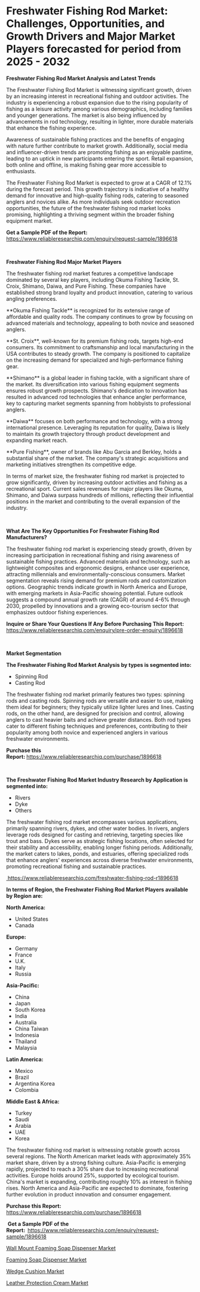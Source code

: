 <p><h1>Freshwater Fishing Rod Market: Challenges, Opportunities, and Growth Drivers and Major Market Players forecasted for period from 2025 - 2032</h1></p><p><strong>Freshwater Fishing Rod Market Analysis and Latest Trends</strong></p>
<p><p>The Freshwater Fishing Rod Market is witnessing significant growth, driven by an increasing interest in recreational fishing and outdoor activities. The industry is experiencing a robust expansion due to the rising popularity of fishing as a leisure activity among various demographics, including families and younger generations. The market is also being influenced by advancements in rod technology, resulting in lighter, more durable materials that enhance the fishing experience.</p><p>Awareness of sustainable fishing practices and the benefits of engaging with nature further contribute to market growth. Additionally, social media and influencer-driven trends are promoting fishing as an enjoyable pastime, leading to an uptick in new participants entering the sport. Retail expansion, both online and offline, is making fishing gear more accessible to enthusiasts.</p><p>The Freshwater Fishing Rod Market is expected to grow at a CAGR of 12.1% during the forecast period. This growth trajectory is indicative of a healthy demand for innovative and high-quality fishing rods, catering to seasoned anglers and novices alike. As more individuals seek outdoor recreation opportunities, the future of the freshwater fishing rod market looks promising, highlighting a thriving segment within the broader fishing equipment market.</p></p>
<p><strong>Get a Sample PDF of the Report:&nbsp;</strong> <a href="https://www.reliableresearchiq.com/enquiry/request-sample/1896618?utm_campaign=103&utm_medium=2&utm_source=Github&utm_content=ia&utm_term=09022025&utm_id=freshwater-fishing-rod">https://www.reliableresearchiq.com/enquiry/request-sample/1896618</a></p>
<p>&nbsp;</p>
<p><strong>Freshwater Fishing Rod Major Market Players</strong></p>
<p><p>The freshwater fishing rod market features a competitive landscape dominated by several key players, including Okuma Fishing Tackle, St. Croix, Shimano, Daiwa, and Pure Fishing. These companies have established strong brand loyalty and product innovation, catering to various angling preferences.</p><p>**Okuma Fishing Tackle** is recognized for its extensive range of affordable and quality rods. The company continues to grow by focusing on advanced materials and technology, appealing to both novice and seasoned anglers.</p><p>**St. Croix**, well-known for its premium fishing rods, targets high-end consumers. Its commitment to craftsmanship and local manufacturing in the USA contributes to steady growth. The company is positioned to capitalize on the increasing demand for specialized and high-performance fishing gear.</p><p>**Shimano** is a global leader in fishing tackle, with a significant share of the market. Its diversification into various fishing equipment segments ensures robust growth prospects. Shimano's dedication to innovation has resulted in advanced rod technologies that enhance angler performance, key to capturing market segments spanning from hobbyists to professional anglers.</p><p>**Daiwa** focuses on both performance and technology, with a strong international presence. Leveraging its reputation for quality, Daiwa is likely to maintain its growth trajectory through product development and expanding market reach.</p><p>**Pure Fishing**, owner of brands like Abu Garcia and Berkley, holds a substantial share of the market. The company's strategic acquisitions and marketing initiatives strengthen its competitive edge. </p><p>In terms of market size, the freshwater fishing rod market is projected to grow significantly, driven by increasing outdoor activities and fishing as a recreational sport. Current sales revenues for major players like Okuma, Shimano, and Daiwa surpass hundreds of millions, reflecting their influential positions in the market and contributing to the overall expansion of the industry.</p></p>
<p>&nbsp;</p>
<p><strong>What Are The Key Opportunities For Freshwater Fishing Rod Manufacturers?</strong></p>
<p><p>The freshwater fishing rod market is experiencing steady growth, driven by increasing participation in recreational fishing and rising awareness of sustainable fishing practices. Advanced materials and technology, such as lightweight composites and ergonomic designs, enhance user experience, attracting millennials and environmentally-conscious consumers. Market segmentation reveals rising demand for premium rods and customization options. Geographic trends indicate growth in North America and Europe, with emerging markets in Asia-Pacific showing potential. Future outlook suggests a compound annual growth rate (CAGR) of around 4-6% through 2030, propelled by innovations and a growing eco-tourism sector that emphasizes outdoor fishing experiences.</p></p>
<p><strong>Inquire or Share Your Questions If Any Before Purchasing This Report:</strong> <a href="https://www.reliableresearchiq.com/enquiry/pre-order-enquiry/1896618?utm_campaign=103&utm_medium=2&utm_source=Github&utm_content=ia&utm_term=09022025&utm_id=freshwater-fishing-rod">https://www.reliableresearchiq.com/enquiry/pre-order-enquiry/1896618</a></p>
<p>&nbsp;</p>
<p><strong>Market Segmentation</strong></p>
<p><strong>The Freshwater Fishing Rod Market Analysis by types is segmented into:</strong></p>
<p><ul><li>Spinning Rod</li><li>Casting Rod</li></ul></p>
<p><p>The freshwater fishing rod market primarily features two types: spinning rods and casting rods. Spinning rods are versatile and easier to use, making them ideal for beginners; they typically utilize lighter lures and lines. Casting rods, on the other hand, are designed for precision and control, allowing anglers to cast heavier baits and achieve greater distances. Both rod types cater to different fishing techniques and preferences, contributing to their popularity among both novice and experienced anglers in various freshwater environments.</p></p>
<p><strong>Purchase this Report:&nbsp;</strong><a href="https://www.reliableresearchiq.com/purchase/1896618?utm_campaign=103&utm_medium=2&utm_source=Github&utm_content=ia&utm_term=09022025&utm_id=freshwater-fishing-rod">https://www.reliableresearchiq.com/purchase/1896618</a></p>
<p>&nbsp;</p>
<p><strong>The Freshwater Fishing Rod Market Industry Research by Application is segmented into:</strong></p>
<p><ul><li>Rivers</li><li>Dyke</li><li>Others</li></ul></p>
<p><p>The freshwater fishing rod market encompasses various applications, primarily spanning rivers, dykes, and other water bodies. In rivers, anglers leverage rods designed for casting and retrieving, targeting species like trout and bass. Dykes serve as strategic fishing locations, often selected for their stability and accessibility, enabling longer fishing periods. Additionally, the market caters to lakes, ponds, and estuaries, offering specialized rods that enhance anglers' experiences across diverse freshwater environments, promoting recreational fishing and sustainable practices.</p></p>
<p><a href="https://www.reliableresearchiq.com/freshwater-fishing-rod-r1896618?utm_campaign=103&utm_medium=2&utm_source=Github&utm_content=ia&utm_term=09022025&utm_id=freshwater-fishing-rod">&nbsp;https://www.reliableresearchiq.com/freshwater-fishing-rod-r1896618</a></p>
<p><strong>In terms of Region, the Freshwater Fishing Rod Market Players available by Region are:</strong></p>
<p>
    <p> <strong> North America: </strong>
        <ul>
            <li>United States</li>
            <li>Canada</li>
        </ul>
        </p> 
    <p> <strong> Europe: </strong>
        <ul>
            <li>Germany</li>
            <li>France</li>
            <li>U.K.</li>
            <li>Italy</li>
            <li>Russia</li>
        </ul>
        </p> 
    <p> <strong> Asia-Pacific: </strong>
        <ul>
            <li>China</li>
            <li>Japan</li>
            <li>South Korea</li>
            <li>India</li>
            <li>Australia</li>
            <li>China Taiwan</li>
            <li>Indonesia</li>
            <li>Thailand</li>
            <li>Malaysia</li>
        </ul>
        </p> 
    <p> <strong> Latin America: </strong>
        <ul>
            <li>Mexico</li>
            <li>Brazil</li>
            <li>Argentina Korea</li>
            <li>Colombia</li>
        </ul>
        </p> 
    <p> <strong> Middle East & Africa: </strong>
        <ul>
            <li>Turkey</li>
            <li>Saudi</li>
            <li>Arabia</li>
            <li>UAE</li>
            <li>Korea</li>
        </ul>
    </p>
    </p>
<p><p>The freshwater fishing rod market is witnessing notable growth across several regions. The North American market leads with approximately 35% market share, driven by a strong fishing culture. Asia-Pacific is emerging rapidly, projected to reach a 30% share due to increasing recreational activities. Europe holds around 25%, supported by ecological tourism. China's market is expanding, contributing roughly 10% as interest in fishing rises. North America and Asia-Pacific are expected to dominate, fostering further evolution in product innovation and consumer engagement.</p></p>
<p><strong>Purchase this Report: </strong><a href="https://www.reliableresearchiq.com/purchase/1896618?utm_campaign=103&utm_medium=2&utm_source=Github&utm_content=ia&utm_term=09022025&utm_id=freshwater-fishing-rod">https://www.reliableresearchiq.com/purchase/1896618</a></p>
<p>&nbsp;<strong>Get a Sample PDF of the Report:&nbsp;&nbsp;</strong><a href="https://www.reliableresearchiq.com/enquiry/request-sample/1896618?utm_campaign=103&utm_medium=2&utm_source=Github&utm_content=ia&utm_term=09022025&utm_id=freshwater-fishing-rod">https://www.reliableresearchiq.com/enquiry/request-sample/1896618</a></p>
<p><strong></strong></p>
<p><p><a href="https://github.com/huelarnzeba29/Market-Research-Report-List-1/blob/main/wall-mount-foaming-soap-dispenser-market.md?utm_campaign=103&utm_medium=2&utm_source=Github&utm_content=ia&utm_term=09022025&utm_id=freshwater-fishing-rod">Wall Mount Foaming Soap Dispenser Market</a></p><p><a href="https://github.com/gadhoknen/Market-Research-Report-List-1/blob/main/foaming-soap-dispenser-market.md?utm_campaign=103&utm_medium=2&utm_source=Github&utm_content=ia&utm_term=09022025&utm_id=freshwater-fishing-rod">Foaming Soap Dispenser Market</a></p><p><a href="https://github.com/theriiawande/Market-Research-Report-List-1/blob/main/wedge-cushion-market.md?utm_campaign=103&utm_medium=2&utm_source=Github&utm_content=ia&utm_term=09022025&utm_id=freshwater-fishing-rod">Wedge Cushion Market</a></p><p><a href="https://github.com/ypumgtoivo/Market-Research-Report-List-1/blob/main/leather-protection-cream-market.md?utm_campaign=103&utm_medium=2&utm_source=Github&utm_content=ia&utm_term=09022025&utm_id=freshwater-fishing-rod">Leather Protection Cream Market</a></p></p>